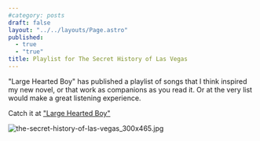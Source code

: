 ```yaml
---
#category: posts
draft: false
layout: "../../layouts/Page.astro"
published: 
  - true
  - "true"
title: Playlist for The Secret History of Las Vegas
---
```


"Large Hearted Boy" has published a playlist of songs that I think inspired my new novel, or that work as companions as you read it. Or at the very list would make a great listening experience. 

Catch it at ["Large Hearted Boy"](http://www.largeheartedboy.com/blog/archive/2014/02/book_notes_chri_21.html)

![the-secret-history-of-las-vegas_300x465.jpg](/assets/img/the-secret-history-of-las-vegas_300x465.jpg)